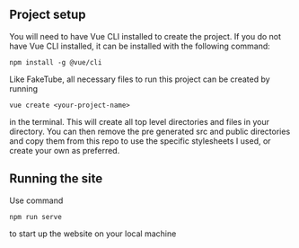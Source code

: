 ## Project setup
You will need to have Vue CLI installed to create the project. If you do not have Vue CLI installed, it can be installed with the following command:
```
npm install -g @vue/cli
```
Like FakeTube, all necessary files to run this project can be created by running
```vue
vue create <your-project-name>
```
in the terminal. This will create all top level directories and files in your directory. You can then remove the pre generated src and public directories 
and copy them from this repo to use the specific stylesheets I used, or create your own as preferred.

## Running the site
Use command
```
npm run serve
```
to start up the website on your local machine
